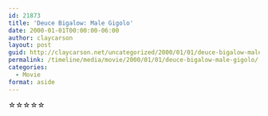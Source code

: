 ```yaml
---
id: 21873
title: 'Deuce Bigalow: Male Gigolo'
date: 2000-01-01T00:00:00-06:00
author: claycarson
layout: post
guid: http://claycarson.net/uncategorized/2000/01/01/deuce-bigalow-male-gigolo/
permalink: /timeline/media/movie/2000/01/01/deuce-bigalow-male-gigolo/
categories:
  - Movie
format: aside
---
```

<div class="media-details"></div>

<div class="media-creator"></div>

<div class="media-rating">☆☆☆☆☆</div>